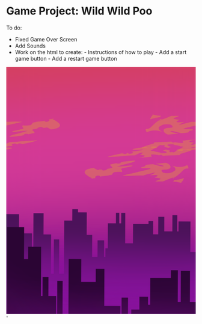 # Game Project: Wild Wild Poo

To do:

- Fixed Game Over Screen
- Add Sounds
- Work on the html to create:
        - Instructions of how to play
        - Add a start game button
        - Add a restart game button



![Alt text](/Images/GameBackground.png "Background image design by Lou Leon @designinglou")'

